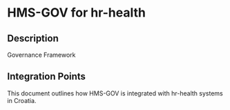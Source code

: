 # HMS-GOV for hr-health

## Description

Governance Framework

## Integration Points

This document outlines how HMS-GOV is integrated with hr-health systems in Croatia.
